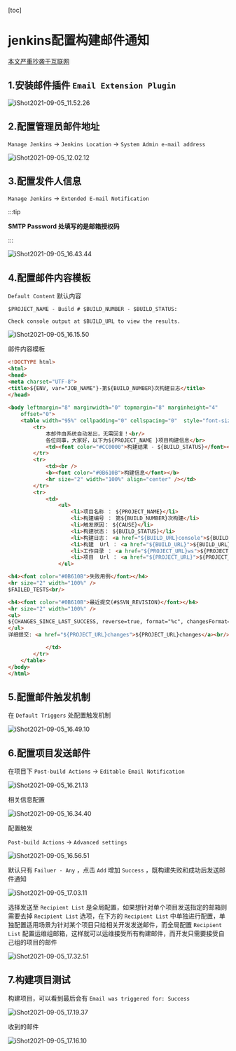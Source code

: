 [toc]

# jenkins配置构建邮件通知

[本文严重抄袭于互联网](https://www.cnblogs.com/imyalost/p/8781759.html)



## 1.安装邮件插件 `Email Extension Plugin`

![iShot2021-09-05_11.52.26](https://gitea.pptfz.cn/pptfz/picgo-images/raw/branch/master/img/iShot2021-09-05_11.52.26.png)







## 2.配置管理员邮件地址

`Manage Jenkins` -> `Jenkins Location` -> `System Admin e-mail address`

![iShot2021-09-05_12.02.12](https://gitea.pptfz.cn/pptfz/picgo-images/raw/branch/master/img/iShot2021-09-05_12.02.12.png)





## 3.配置发件人信息

`Manage Jenkins` -> `Extended E-mail Notification`

:::tip

**SMTP Password 处填写的是邮箱授权码**

:::

![iShot2021-09-05_16.43.44](https://gitea.pptfz.cn/pptfz/picgo-images/raw/branch/master/img/iShot2021-09-05_16.43.44.png)





## 4.配置邮件内容模板

`Default Content` 默认内容

```shell
$PROJECT_NAME - Build # $BUILD_NUMBER - $BUILD_STATUS:

Check console output at $BUILD_URL to view the results.
```





![iShot2021-09-05_16.15.50](https://gitea.pptfz.cn/pptfz/picgo-images/raw/branch/master/img/iShot2021-09-05_16.15.50.png)



邮件内容模板

```html
<!DOCTYPE html>    
<html>    
<head>    
<meta charset="UTF-8">    
<title>${ENV, var="JOB_NAME"}-第${BUILD_NUMBER}次构建日志</title>    
</head>    
    
<body leftmargin="8" marginwidth="0" topmargin="8" marginheight="4"    
    offset="0">    
    <table width="95%" cellpadding="0" cellspacing="0"  style="font-size: 11pt; font-family: Tahoma, Arial, Helvetica, sans-serif">    
        <tr>    
            本邮件由系统自动发出，无需回复！<br/>            
            各位同事，大家好，以下为${PROJECT_NAME }项目构建信息</br> 
            <td><font color="#CC0000">构建结果 - ${BUILD_STATUS}</font></td>   
        </tr>    
        <tr>    
            <td><br />    
            <b><font color="#0B610B">构建信息</font></b>    
            <hr size="2" width="100%" align="center" /></td>    
        </tr>    
        <tr>    
            <td>    
                <ul>    
                    <li>项目名称 ： ${PROJECT_NAME}</li>    
                    <li>构建编号 ： 第${BUILD_NUMBER}次构建</li>    
                    <li>触发原因： ${CAUSE}</li>    
                    <li>构建状态： ${BUILD_STATUS}</li>    
                    <li>构建日志： <a href="${BUILD_URL}console">${BUILD_URL}console</a></li>    
                    <li>构建  Url ： <a href="${BUILD_URL}">${BUILD_URL}</a></li>    
                    <li>工作目录 ： <a href="${PROJECT_URL}ws">${PROJECT_URL}ws</a></li>    
                    <li>项目  Url ： <a href="${PROJECT_URL}">${PROJECT_URL}</a></li>    
                </ul>    

<h4><font color="#0B610B">失败用例</font></h4>
<hr size="2" width="100%" />
$FAILED_TESTS<br/>

<h4><font color="#0B610B">最近提交(#$SVN_REVISION)</font></h4>
<hr size="2" width="100%" />
<ul>
${CHANGES_SINCE_LAST_SUCCESS, reverse=true, format="%c", changesFormat="<li>%d [%a] %m</li>"}
</ul>
详细提交: <a href="${PROJECT_URL}changes">${PROJECT_URL}changes</a><br/>

            </td>    
        </tr>    
    </table>    
</body>    
</html>
```



## 5.配置邮件触发机制

在 `Default Triggers` 处配置触发机制

![iShot2021-09-05_16.49.10](https://gitea.pptfz.cn/pptfz/picgo-images/raw/branch/master/img/iShot2021-09-05_16.49.10.png)





## 6.配置项目发送邮件

在项目下 `Post-build Actions` -> `Editable Email Notification`

![iShot2021-09-05_16.21.13](https://gitea.pptfz.cn/pptfz/picgo-images/raw/branch/master/img/iShot2021-09-05_16.21.13.png)







相关信息配置

![iShot2021-09-05_16.34.40](https://gitea.pptfz.cn/pptfz/picgo-images/raw/branch/master/img/iShot2021-09-05_16.34.40.png)







配置触发

`Post-build Actions` -> `Advanced settings`

![iShot2021-09-05_16.56.51](https://gitea.pptfz.cn/pptfz/picgo-images/raw/branch/master/img/iShot2021-09-05_16.56.51.png)







默认只有 `Failuer - Any` ，点击 `Add` 增加 `Success` ，既构建失败和成功后发送邮件通知

![iShot2021-09-05_17.03.11](https://gitea.pptfz.cn/pptfz/picgo-images/raw/branch/master/img/iShot2021-09-05_17.03.11.png)







选择发送至 `Recipient List` 是全局配置，如果想针对单个项目发送指定的邮箱则需要去掉 `Recipient List` 选项，在下方的 `Recipient List` 中单独进行配置，单独配置适用场景为针对某个项目只给相关开发发送邮件，而全局配置 `Recipient List` 配置运维组邮箱，这样就可以运维接受所有构建邮件，而开发只需要接受自己组的项目的邮件

![iShot2021-09-05_17.32.51](https://gitea.pptfz.cn/pptfz/picgo-images/raw/branch/master/img/iShot2021-09-05_17.32.51.png)











## 7.构建项目测试

构建项目，可以看到最后会有 `Email was triggered for: Success`

![iShot2021-09-05_17.19.37](https://gitea.pptfz.cn/pptfz/picgo-images/raw/branch/master/img/iShot2021-09-05_17.19.37.png)





收到的邮件

![iShot2021-09-05_17.16.10](https://gitea.pptfz.cn/pptfz/picgo-images/raw/branch/master/img/iShot2021-09-05_17.16.10.png)



